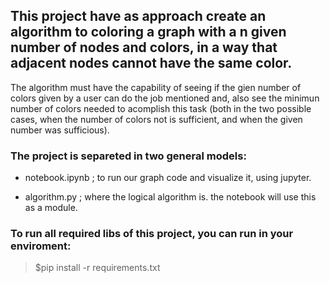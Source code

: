 ## This project have as approach create an algorithm to coloring a graph with a n given number of nodes and colors, in a way that adjacent nodes cannot have the same color. 

The algorithm must have the capability of seeing if the gien number of colors given by a user can do the job mentioned and, also see the minimun number of colors needed to acomplish this task (both in the two possible cases, when the number of colors not is sufficient, and when the given number was sufficious).

###  The project is separeted in two general models:

- notebook.ipynb ; to run our graph code and visualize it, using jupyter.

- algorithm.py ; where the logical algorithm is. the notebook will use this as a module.



### To run all required libs of this project, you can run in your enviroment:     
>$pip install -r requirements.txt
